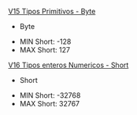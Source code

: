 [V15 Tipos Primitivos - Byte](V15-Tipos-Primitivos-Byte/src/v15/tipos/primitivos/V15TiposPrimitivos.java)
* Byte 
 - MIN Short: -128
 - MAX Short: 127

[V16 Tipos enteros Numericos - Short](V16-Tipos-Enteros-Numericos\src\v16\tipos\enteros\numericos)
* Short
 - MIN Short: -32768
 - MAX Short: 32767


